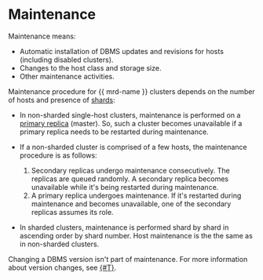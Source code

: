 # Maintenance

Maintenance means:

* Automatic installation of DBMS updates and revisions for hosts (including disabled clusters).
* Changes to the host class and storage size.
* Other maintenance activities.

Maintenance procedure for {{ mrd-name }} clusters depends on the number of hosts and presence of [shards](sharding.md):

* In non-sharded single-host clusters, maintenance is performed on a [primary replica](replication.md) (master). So, such a cluster becomes unavailable if a primary replica needs to be restarted during maintenance.
* If a non-sharded cluster is comprised of a few hosts, the maintenance procedure is as follows:

   1. Secondary replicas undergo maintenance consecutively. The replicas are queued randomly. A secondary replica becomes unavailable while it's being restarted during maintenance.
   1. A primary replica undergoes maintenance. If it's restarted during maintenance and becomes unavailable, one of the secondary replicas assumes its role.

* In sharded clusters, maintenance is performed shard by shard in ascending order by shard number. Host maintenance is the the same as in non-sharded clusters.

Changing a DBMS version isn't part of maintenance. For more information about version changes, see [{#T}](../operations/cluster-version-update.md).
